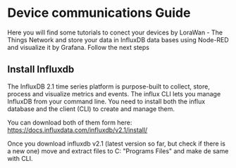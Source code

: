 # Device communications Guide
Here you will find some tutorials to conect your devices by LoraWan - The Things Network and store your data in InfluxDB data bases using Node-RED and visualize it by Grafana. Follow the next steps

## Install Influxdb
The InfluxDB 2.1 time series platform is purpose-built to collect, store, process and visualize metrics and events. The influx CLI lets you manage InfluxDB from your command line.
You need to install both the influx database and the client (CLI) to create and manage them.

You can download both of them form here: https://docs.influxdata.com/influxdb/v2.1/install/  

Once you download influxdb v2.1 (latest version so far, but check if there is a new one) move and extract files to C: "Programs Files" and make de same with CLI. 
